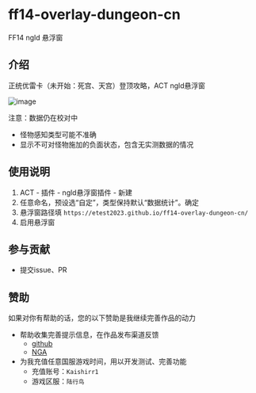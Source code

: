 # ff14-overlay-dungeon-cn
FF14 ngld 悬浮窗

## 介绍
正统优雷卡（未开始：死宫、天宫）登顶攻略，ACT ngld悬浮窗

![image](https://github.com/Etest2023/ff14-overlay-dungeon-cn/assets/140046246/0b94cafb-63ba-452a-bf47-c00123807c13)


注意：数据仍在校对中
- 怪物感知类型可能不准确
- 显示不可对怪物施加的负面状态，包含无实测数据的情况

## 使用说明

1.  ACT - 插件 - ngld悬浮窗插件 - 新建
2.  任意命名，预设选“自定”，类型保持默认“数据统计”。确定
3.  悬浮窗路径填 `https://etest2023.github.io/ff14-overlay-dungeon-cn/`
4.  启用悬浮窗

## 参与贡献

- 提交issue、PR

## 赞助

如果对你有帮助的话，您的以下赞助是我继续完善作品的动力

- 帮助收集完善提示信息，在作品发布渠道反馈
  - [github](https://github.com/Etest2023/ff14-overlay-dungeon-cn/issues)
  - [NGA](https://nga.178.com/read.php?tid=37084135)
- 为我充值任意国服游戏时间，用以开发测试、完善功能
  - 充值账号：`Kaishirr1`
  - 游戏区服：`陆行鸟`
